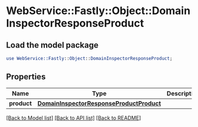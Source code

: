 # WebService::Fastly::Object::DomainInspectorResponseProduct

## Load the model package
```perl
use WebService::Fastly::Object::DomainInspectorResponseProduct;
```

## Properties
Name | Type | Description | Notes
------------ | ------------- | ------------- | -------------
**product** | [**DomainInspectorResponseProductProduct**](DomainInspectorResponseProductProduct.md) |  | [optional] 

[[Back to Model list]](../README.md#documentation-for-models) [[Back to API list]](../README.md#documentation-for-api-endpoints) [[Back to README]](../README.md)


